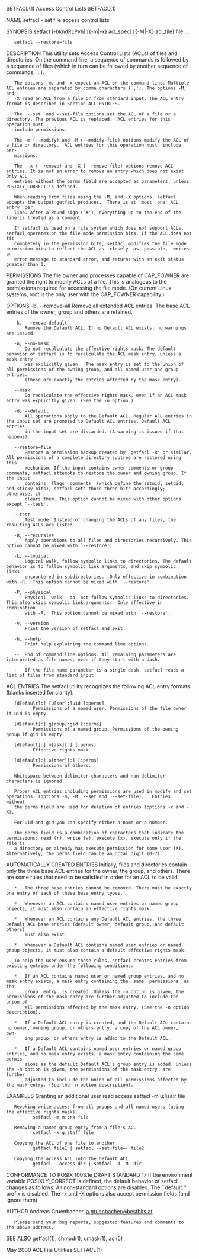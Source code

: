 SETFACL(1)                                                     Access Control Lists                                                     SETFACL(1)

NAME
       setfacl - set file access control lists

SYNOPSIS
       setfacl [-bkndRLPvh] [{-m|-x} acl_spec] [{-M|-X} acl_file] file ...

       setfacl --restore=file

DESCRIPTION
       This  utility  sets  Access  Control  Lists  (ACLs) of files and directories.  On the command line, a sequence of commands is followed by a
       sequence of files (which in turn can be followed by another sequence of commands, ...).

       The options -m, and -x expect an ACL on the command line. Multiple ACL entries are separated by comma characters (`,'). The options -M, and
       -X read an ACL from a file or from standard input. The ACL entry format is described in Section ACL ENTRIES.

       The  --set  and --set-file options set the ACL of a file or a directory. The previous ACL is replaced.  ACL entries for this operation must
       include permissions.

       The -m (--modify) and -M (--modify-file) options modify the ACL of a file or directory.  ACL entries for this operation must  include  per‐
       missions.

       The  -x (--remove) and -X (--remove-file) options remove ACL entries. It is not an error to remove an entry which does not exist.  Only ACL
       entries without the perms field are accepted as parameters, unless POSIXLY_CORRECT is defined.

       When reading from files using the -M, and -X options, setfacl accepts the output getfacl produces.  There is at  most  one  ACL  entry  per
       line. After a Pound sign (`#'), everything up to the end of the line is treated as a comment.

       If setfacl is used on a file system which does not support ACLs, setfacl operates on the file mode permission bits. If the ACL does not fit
       completely in the permission bits, setfacl modifies the file mode permission bits to reflect the ACL as  closely  as  possible,  writes  an
       error message to standard error, and returns with an exit status greater than 0.

   PERMISSIONS
       The  file  owner  and  processes capable of CAP_FOWNER are granted the right to modify ACLs of a file. This is analogous to the permissions
       required for accessing the file mode. (On current Linux systems, root is the only user with the CAP_FOWNER capability.)

OPTIONS
       -b, --remove-all
           Remove all extended ACL entries. The base ACL entries of the owner, group and others are retained.

       -k, --remove-default
           Remove the Default ACL. If no Default ACL exists, no warnings are issued.

       -n, --no-mask
           Do not recalculate the effective rights mask. The default behavior of setfacl is to recalculate the ACL mask entry, unless a mask entry
           was explicitly given.  The mask entry is set to the union of all permissions of the owning group, and all named user and group entries.
           (These are exactly the entries affected by the mask entry).

       --mask
           Do recalculate the effective rights mask, even if an ACL mask entry was explicitly given. (See the -n option.)

       -d, --default
           All operations apply to the Default ACL. Regular ACL entries in the input set are promoted to Default ACL entries. Default ACL  entries
           in the input set are discarded. (A warning is issued if that happens).

       --restore=file
           Restore a permission backup created by `getfacl -R' or similar. All permissions of a complete directory subtree are restored using this
           mechanism. If the input contains owner comments or group comments, setfacl attempts to restore the owner and owning group. If the input
           contains  flags  comments  (which define the setuid, setgid, and sticky bits), setfacl sets those three bits accordingly; otherwise, it
           clears them. This option cannot be mixed with other options except `--test'.

       --test
           Test mode. Instead of changing the ACLs of any files, the resulting ACLs are listed.

       -R, --recursive
           Apply operations to all files and directories recursively. This option cannot be mixed with `--restore'.

       -L, --logical
           Logical walk, follow symbolic links to directories. The default behavior is to follow symbolic link arguments, and skip symbolic  links
           encountered in subdirectories.  Only effective in combination with -R.  This option cannot be mixed with `--restore'.

       -P, --physical
           Physical  walk,  do  not follow symbolic links to directories.  This also skips symbolic link arguments.  Only effective in combination
           with -R.  This option cannot be mixed with `--restore'.

       -v, --version
           Print the version of setfacl and exit.

       -h, --help
           Print help explaining the command line options.

       --  End of command line options. All remaining parameters are interpreted as file names, even if they start with a dash.

       -   If the file name parameter is a single dash, setfacl reads a list of files from standard input.

   ACL ENTRIES
       The setfacl utility recognizes the following ACL entry formats (blanks inserted for clarity):

       [d[efault]:] [u[ser]:]uid [:perms]
              Permissions of a named user. Permissions of the file owner if uid is empty.

       [d[efault]:] g[roup]:gid [:perms]
              Permissions of a named group. Permissions of the owning group if gid is empty.

       [d[efault]:] m[ask][:] [:perms]
              Effective rights mask

       [d[efault]:] o[ther][:] [:perms]
              Permissions of others.

       Whitespace between delimiter characters and non-delimiter characters is ignored.

       Proper ACL entries including permissions are used in modify and set operations. (options -m, -M, --set and  --set-file).   Entries  without
       the perms field are used for deletion of entries (options -x and -X).

       For uid and gid you can specify either a name or a number.

       The perms field is a combination of characters that indicate the permissions: read (r), write (w), execute (x), execute only if the file is
       a directory or already has execute permission for some user (X).  Alternatively, the perms field can be an octal digit (0-7).

   AUTOMATICALLY CREATED ENTRIES
       Initially, files and directories contain only the three base ACL entries for the owner, the group, and others. There are  some  rules  that
       need to be satisfied in order for an ACL to be valid:

       *   The three base entries cannot be removed. There must be exactly one entry of each of these base entry types.

       *   Whenever an ACL contains named user entries or named group objects, it must also contain an effective rights mask.

       *   Whenever an ACL contains any Default ACL entries, the three Default ACL base entries (default owner, default group, and default others)
           must also exist.

       *   Whenever a Default ACL contains named user entries or named group objects, it must also contain a default effective rights mask.

       To help the user ensure these rules, setfacl creates entries from existing entries under the following conditions:

       *   If an ACL contains named user or named group entries, and no mask entry exists, a mask entry containing the  same  permissions  as  the
           group  entry  is created. Unless the -n option is given, the permissions of the mask entry are further adjusted to include the union of
           all permissions affected by the mask entry. (See the -n option description).

       *   If a Default ACL entry is created, and the Default ACL contains no owner, owning group, or others entry, a copy of the ACL owner,  own‐
           ing group, or others entry is added to the Default ACL.

       *   If a Default ACL contains named user entries or named group entries, and no mask entry exists, a mask entry containing the same permis‐
           sions as the default Default ACL's group entry is added. Unless the -n option is given, the permissions of the mask entry  are  further
           adjusted to inclu de the union of all permissions affected by the mask entry. (See the -n option description).

EXAMPLES
       Granting an additional user read access
              setfacl -m u:lisa:r file

       Revoking write access from all groups and all named users (using the effective rights mask)
              setfacl -m m::rx file

       Removing a named group entry from a file's ACL
              setfacl -x g:staff file

       Copying the ACL of one file to another
              getfacl file1 | setfacl --set-file=- file2

       Copying the access ACL into the Default ACL
              getfacl --access dir | setfacl -d -M- dir

CONFORMANCE TO POSIX 1003.1e DRAFT STANDARD 17
       If  the  environment  variable POSIXLY_CORRECT is defined, the default behavior of setfacl changes as follows: All non-standard options are
       disabled.  The ``default:'' prefix is disabled.  The -x and -X options also accept permission fields (and ignore them).

AUTHOR
       Andreas Gruenbacher, <a.gruenbacher@bestbits.at>.

       Please send your bug reports, suggested features and comments to the above address.

SEE ALSO
       getfacl(1), chmod(1), umask(1), acl(5)

May 2000                                                        ACL File Utilities                                                      SETFACL(1)
